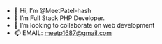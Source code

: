 - 👋 Hi, I’m @MeetPatel-hash
- 👀 I’m Full Stack PHP Developer.
- 💞️ I’m looking to collaborate on web development
- 📫 EMAIL: meetp1687@gmail.com

<!---
MeetPatel-hash/MeetPatel-hash is a ✨ special ✨ repository because its `README.md` (this file) appears on your GitHub profile.
You can click the Preview link to take a look at your changes.
--->
